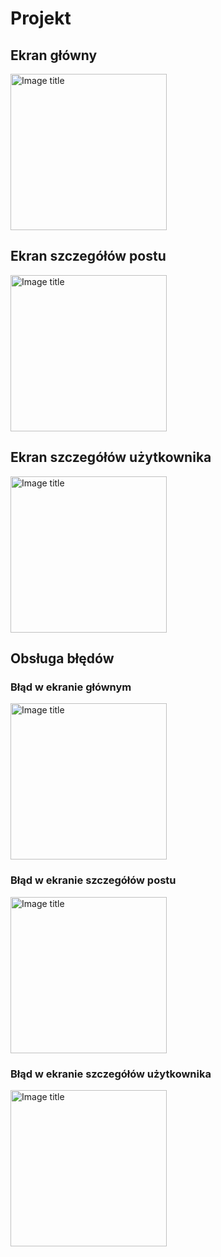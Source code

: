 # Projekt
## Ekran główny
<img src="https://github.com/Szymon-Domagala/JsonPlaceholderApiProjcet/blob/main/Gifs/EkranGlowny-ezgif.com-video-to-gif-converter.gif?raw=true" alt="Image title" width="250">

## Ekran szczegółów postu
<img src="https://github.com/Szymon-Domagala/JsonPlaceholderApiProjcet/blob/main/Gifs/EkranSzczegolowPostu-ezgif.com-video-to-gif-converter.gif?raw=true" alt="Image title" width="250">

## Ekran szczegółów użytkownika
<img src="https://github.com/Szymon-Domagala/JsonPlaceholderApiProjcet/blob/main/EkranSzczegolowUzytkownika-ezgif.com-video-to-gif-converter.gif?raw=true" alt="Image title" width="250">

## Obsługa błędów
### Błąd w ekranie głównym
<img src="https://github.com/Szymon-Domagala/JsonPlaceholderApiProjcet/blob/main/EkranGlownyBlad-ezgif.com-video-to-gif-converter.gif?raw=true" alt="Image title" width="250">

### Błąd w ekranie szczegółów postu
<img src="https://github.com/Szymon-Domagala/JsonPlaceholderApiProjcet/blob/main/EkranSzczegolowPostuBlad-ezgif.com-video-to-gif-converter.gif?raw=true" alt="Image title" width="250">

### Błąd w ekranie szczegółów użytkownika
<img src="https://github.com/Szymon-Domagala/JsonPlaceholderApiProjcet/blob/main/EkranSzczegolowUzytkownikaBlad-ezgif.com-video-to-gif-converter.gif?raw=true" alt="Image title" width="250">
